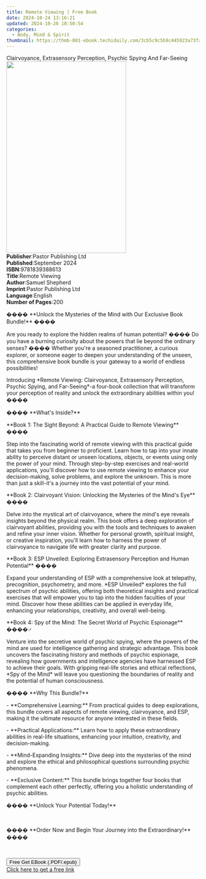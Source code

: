```yaml
---
title: Remote Viewing | Free Book
date: 2024-10-24 13:16:21
updated: 2024-10-26 10:50:54
categories:
  - Body, Mind & Spirit
thumbnail: https://thmb-001-ebook.techidaily.com/3cb5c9c5b9c445923a73fa01e894ff4bb33809d26e2cbb3f8d391ac2f6bada68.jpg
---
```

<main id="book-container">
  <div class="flex flex-col">
    <div class="book-brief flex-1 py-6 px-4 sm:p-6 md:py-10 md:px-8">
      <!-- brief-->
      <div class="book-brief-main">
        Clairvoyance, Extrasensory Perception, Psychic Spying And Far-Seeing
      </div>
    </div>
    <div
      class="book-meta-info flex-1 grid gap-4 col-start-1 col-end-3 row-start-1 sm:mb-6 sm:grid-cols-4 lg:gap-6 lg:col-start-2 lg:row-end-6 lg:row-span-6 lg:mb-0"
    >
      <div
        class="book-meta-info-left place-content-center mt-4 p-4 text-sm leading-6 col-start-2 col-span-2 dark:text-slate-400"
      >
        <img
          class="w-full h-500 object-cover rounded-lg sm:h-255 sm:col-span-2 lg:col-span-full"
          src="https://img-001-ebook.techidaily.com/b781ed25519c4c04659f4e48d7ea3b134ea90c6584f5a2e52c5fd2c4f3d655dc.jpg"
          alt=""
          width="312"
          height="500"
        />
      </div>
      <div
        class="book-meta-info-right mt-2 col-start-1 row-start-2 col-span-3 self-center"
      >
        <!-- meta data  -->
        <div class="flex flex-col px-4 md:px-8">
          <div class="flex-1">
            <strong>Publisher</strong>:<span class="px-2"
              >Pastor Publishing Ltd</span
            >
          </div>
          <div class="flex-1">
            <strong>Published</strong>:<span class="px-2">September 2024</span>
          </div>
          <div class="flex-1">
            <strong>ISBN</strong>:<span class="px-2">9781839388613</span>
          </div>
          <div class="flex-1">
            <strong>Title</strong>:<span class="px-2">Remote Viewing</span>
          </div>
          <div class="flex-1">
            <strong>Author</strong>:<span class="px-2">Samuel Shepherd</span>
          </div>
          <div class="flex-1">
            <strong>Imprint</strong>:<span class="px-2"
              >Pastor Publishing Ltd</span
            >
          </div>
          <div class="flex-1">
            <strong>Language</strong>:<span class="px-2">English</span>
          </div>
          <div class="flex-1">
            <strong>Number of Pages</strong>:<span class="px-2">200</span>
          </div>
        </div>
      </div>
    </div>
    <div class="book-description flex-1 py-6 px-4 sm:p-6 md:py-10 md:px-8">
      <div class="book-description-main">
        <div accordion-content="" id="description">
          <p>
            ���� **Unlock the Mysteries of the Mind with Our Exclusive Book
            Bundle!** ����
          </p>
          <p>
            Are you ready to explore the hidden realms of human potential? ����
            Do you have a burning curiosity about the powers that lie beyond the
            ordinary senses? ���� Whether you're a seasoned practitioner, a
            curious explorer, or someone eager to deepen your understanding of
            the unseen, this comprehensive book bundle is your gateway to a
            world of endless possibilities!
          </p>
          <p>
            Introducing *Remote Viewing: Clairvoyance, Extrasensory Perception,
            Psychic Spying, and Far-Seeing*-a four-book collection that will
            transform your perception of reality and unlock the extraordinary
            abilities within you! ����
          </p>
          <p>���� **What's Inside?**</p>
          <p>
            **Book 1: The Sight Beyond: A Practical Guide to Remote Viewing**
            ����️
          </p>
          <p>
            Step into the fascinating world of remote viewing with this
            practical guide that takes you from beginner to proficient. Learn
            how to tap into your innate ability to perceive distant or unseen
            locations, objects, or events using only the power of your mind.
            Through step-by-step exercises and real-world applications, you'll
            discover how to use remote viewing to enhance your decision-making,
            solve problems, and explore the unknown. This is more than just a
            skill-it's a journey into the vast potential of your mind.
          </p>
          <p>
            **Book 2: Clairvoyant Vision: Unlocking the Mysteries of the Mind's
            Eye** ����
          </p>
          <p>
            Delve into the mystical art of clairvoyance, where the mind's eye
            reveals insights beyond the physical realm. This book offers a deep
            exploration of clairvoyant abilities, providing you with the tools
            and techniques to awaken and refine your inner vision. Whether for
            personal growth, spiritual insight, or creative inspiration, you'll
            learn how to harness the power of clairvoyance to navigate life with
            greater clarity and purpose.
          </p>
          <p>
            **Book 3: ESP Unveiled: Exploring Extrasensory Perception and Human
            Potential** ����
          </p>
          <p>
            Expand your understanding of ESP with a comprehensive look at
            telepathy, precognition, psychometry, and more. *ESP Unveiled*
            explores the full spectrum of psychic abilities, offering both
            theoretical insights and practical exercises that will empower you
            to tap into the hidden faculties of your mind. Discover how these
            abilities can be applied in everyday life, enhancing your
            relationships, creativity, and overall well-being.
          </p>
          <p>
            **Book 4: Spy of the Mind: The Secret World of Psychic Espionage**
            ����️♂️
          </p>
          <p>
            Venture into the secretive world of psychic spying, where the powers
            of the mind are used for intelligence gathering and strategic
            advantage. This book uncovers the fascinating history and methods of
            psychic espionage, revealing how governments and intelligence
            agencies have harnessed ESP to achieve their goals. With gripping
            real-life stories and ethical reflections, *Spy of the Mind* will
            leave you questioning the boundaries of reality and the potential of
            human consciousness.
          </p>
          <p>���� **Why This Bundle?**</p>
          <p>
            - **Comprehensive Learning:** From practical guides to deep
            explorations, this bundle covers all aspects of remote viewing,
            clairvoyance, and ESP, making it the ultimate resource for anyone
            interested in these fields.
          </p>
          <p>
            - **Practical Applications:** Learn how to apply these extraordinary
            abilities in real-life situations, enhancing your intuition,
            creativity, and decision-making.
          </p>
          <p>
            - **Mind-Expanding Insights:** Dive deep into the mysteries of the
            mind and explore the ethical and philosophical questions surrounding
            psychic phenomena.
          </p>
          <p>
            - **Exclusive Content:** This bundle brings together four books that
            complement each other perfectly, offering you a holistic
            understanding of psychic abilities.
          </p>
          <p>���� **Unlock Your Potential Today!**</p>
          <p><br /></p>
          <p>
            ���� **Order Now and Begin Your Journey into the Extraordinary!**
            ����
          </p>
          <p><br /></p>
        </div>
        <div class="accordion-fader"></div>
      </div>
    </div>
    <div class="book-excerpts flex-1 py-6 px-4 sm:p-6 md:py-10 md:px-8"></div>
    <div
      class="book-about-author flex-1 py-6 px-4 sm:p-6 md:py-10 md:px-8"
    ></div>
    <div class="book-free-get flex-1 py-6 px-4 sm:p-6 md:py-10 md:px-8">
      <button
        id="btn-free-get"
        class="bg-blue-500 hover:bg-blue-700 text-white font-bold py-2 px-4 rounded"
      >
        Free Get EBook (.PDF/.epub)
      </button>
      <div id="countdown-display" class="px-2 text-lg mt-2"></div>
      <a
        id="free-link"
        class="hidden bg-blue-500 hover:bg-blue-700 text-white font-bold py-2 px-4 rounded"
        href="https://www.ebooks.com/en-us/book/211468035/remote-viewing/samuel-shepherd/"
        target="_blank"
        >Click here to get a free link</a
      >
    </div>
    <script>
      let countdownTime = 0;
      let countdownInterval = null;
      document
        .getElementById('btn-free-get')
        .addEventListener('click', startCountdown);
      function startCountdown() {
        countdownTime = new Date().getTime() + 60000 * 3;
        countdownInterval = setInterval(updateCountdown, 1000);
        document.getElementById('btn-free-get').disabled = true;
        document
          .getElementById('btn-free-get')
          .classList.add('bg-gray-500', 'cursor-not-allowed');
      }
      function updateCountdown() {
        let currentTime = new Date().getTime();
        let timeLeft = countdownTime - currentTime;
        let secondsLeft = Math.floor(timeLeft / 1000);
        document.getElementById('countdown-display').innerHTML =
          `Remaining time: ${secondsLeft} seconds.`;
        if (secondsLeft <= 0) {
          clearInterval(countdownInterval);
          document.getElementById('btn-free-get').classList.add('hidden');
          document.getElementById('free-link').classList.remove('hidden');
          document.getElementById('countdown-display').innerHTML = '';
        }
      }
    </script>
  </div>
</main>
